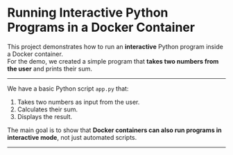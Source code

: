 # Running Interactive Python Programs in a Docker Container

This project demonstrates how to run an **interactive** Python program inside a Docker container.  
For the demo, we created a simple program that **takes two numbers from the user** and prints their sum.

---
We have a basic Python script `app.py` that:
1. Takes two numbers as input from the user.
2. Calculates their sum.
3. Displays the result.

The main goal is to show that **Docker containers can also run programs in interactive mode**, not just automated scripts.

---
